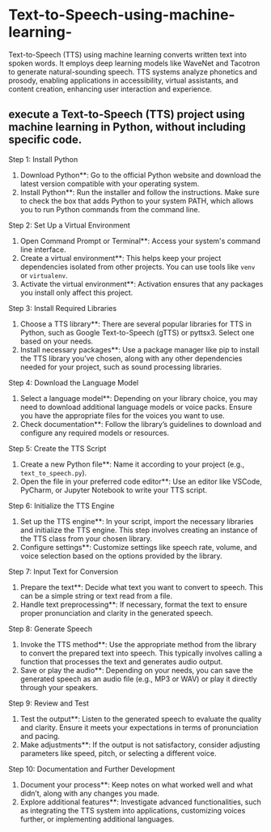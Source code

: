 # Text-to-Speech-using-machine-learning-
Text-to-Speech (TTS) using machine learning converts written text into spoken words. It employs deep learning models like WaveNet and Tacotron to generate natural-sounding speech. TTS systems analyze phonetics and prosody, enabling applications in accessibility, virtual assistants, and content creation, enhancing user interaction and experience.



## execute a Text-to-Speech (TTS) project using machine learning in Python, without including specific code.

Step 1: Install Python

1. Download Python**: Go to the official Python website and download the latest version compatible with your operating system.
2. Install Python**: Run the installer and follow the instructions. Make sure to check the box that adds Python to your system PATH, which allows you to run Python commands from the command line.

Step 2: Set Up a Virtual Environment

1. Open Command Prompt or Terminal**: Access your system's command line interface.
2. Create a virtual environment**: This helps keep your project dependencies isolated from other projects. You can use tools like `venv` or `virtualenv`.
3. Activate the virtual environment**: Activation ensures that any packages you install only affect this project.

Step 3: Install Required Libraries

1. Choose a TTS library**: There are several popular libraries for TTS in Python, such as Google Text-to-Speech (gTTS) or pyttsx3. Select one based on your needs.
2. Install necessary packages**: Use a package manager like pip to install the TTS library you’ve chosen, along with any other dependencies needed for your project, such as sound processing libraries.

Step 4: Download the Language Model

1. Select a language model**: Depending on your library choice, you may need to download additional language models or voice packs. Ensure you have the appropriate files for the voices you want to use.
2. Check documentation**: Follow the library’s guidelines to download and configure any required models or resources.

Step 5: Create the TTS Script

1. Create a new Python file**: Name it according to your project (e.g., `text_to_speech.py`).
2. Open the file in your preferred code editor**: Use an editor like VSCode, PyCharm, or Jupyter Notebook to write your TTS script.

Step 6: Initialize the TTS Engine

1. Set up the TTS engine**: In your script, import the necessary libraries and initialize the TTS engine. This step involves creating an instance of the TTS class from your chosen library.
2. Configure settings**: Customize settings like speech rate, volume, and voice selection based on the options provided by the library.

Step 7: Input Text for Conversion

1. Prepare the text**: Decide what text you want to convert to speech. This can be a simple string or text read from a file.
2. Handle text preprocessing**: If necessary, format the text to ensure proper pronunciation and clarity in the generated speech.

Step 8: Generate Speech

1. Invoke the TTS method**: Use the appropriate method from the library to convert the prepared text into speech. This typically involves calling a function that processes the text and generates audio output.
2. Save or play the audio**: Depending on your needs, you can save the generated speech as an audio file (e.g., MP3 or WAV) or play it directly through your speakers.

Step 9: Review and Test

1. Test the output**: Listen to the generated speech to evaluate the quality and clarity. Ensure it meets your expectations in terms of pronunciation and pacing.
2. Make adjustments**: If the output is not satisfactory, consider adjusting parameters like speed, pitch, or selecting a different voice.

Step 10: Documentation and Further Development

1. Document your process**: Keep notes on what worked well and what didn’t, along with any changes you made.
2. Explore additional features**: Investigate advanced functionalities, such as integrating the TTS system into applications, customizing voices further, or implementing additional languages.
